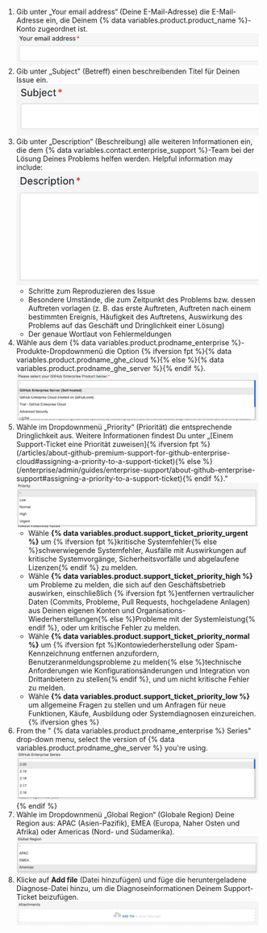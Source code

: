 1. Gib unter „Your email address“ (Deine E-Mail-Adresse) die E-Mail-Adresse ein, die Deinem {% data variables.product.product_name %}-Konto zugeordnet ist. ![Feld „Your email address“ (Deine E-Mail-Adresse)](/assets/images/enterprise/support/support-ticket-email-address-field.png)
1. Gib unter „Subject" (Betreff) einen beschreibenden Titel für Deinen Issue ein. ![Feld „Subject“ (Betreff)](/assets/images/enterprise/support/support-ticket-subject-field.png)
1. Gib unter „Description“ (Beschreibung) alle weiteren Informationen ein, die dem {% data variables.contact.enterprise_support %}-Team bei der Lösung Deines Problems helfen werden. Helpful information may include: ![Feld „Description“ (Beschreibung)](/assets/images/enterprise/support/support-ticket-description-field.png)
    - Schritte zum Reproduzieren des Issue
    - Besondere Umstände, die zum Zeitpunkt des Problems bzw. dessen Auftreten vorlagen (z. B. das erste Auftreten, Auftreten nach einem bestimmten Ereignis, Häufigkeit des Auftretens, Auswirkung des Problems auf das Geschäft und Dringlichkeit einer Lösung)
    - Der genaue Wortlaut von Fehlermeldungen
1. Wähle aus dem {% data variables.product.prodname_enterprise %}-Produkte-Dropdownmenü die Option {% ifversion fpt %}{% data variables.product.prodname_ghe_cloud %}{% else %}{% data variables.product.prodname_ghe_server %}{% endif %}. ![Dropdownmenü „Priority“ (Priorität)](/assets/images/enterprise/support/support-ticket-ghe-product.png)
1. Wähle im Dropdownmenü „Priority“ (Priorität) die entsprechende Dringlichkeit aus. Weitere Informationen findest Du unter „[Einem Support-Ticket eine Priorität zuweisen]{% ifversion fpt %}(/articles/about-github-premium-support-for-github-enterprise-cloud#assigning-a-priority-to-a-support-ticket){% else %}(/enterprise/admin/guides/enterprise-support/about-github-enterprise-support#assigning-a-priority-to-a-support-ticket){% endif %}." ![Dropdownmenü „Priority“ (Priorität)](/assets/images/enterprise/support/support-ticket-priority.png)
    - Wähle **{% data variables.product.support_ticket_priority_urgent %}** um {% ifversion fpt %}kritische Systemfehler{% else %}schwerwiegende Systemfehler, Ausfälle mit Auswirkungen auf kritische Systemvorgänge, Sicherheitsvorfälle und abgelaufene Lizenzen{% endif %} zu melden.
    - Wähle **{% data variables.product.support_ticket_priority_high %}** um Probleme zu melden, die sich auf den Geschäftsbetrieb auswirken, einschließlich {% ifversion fpt %}entfernen vertraulicher Daten (Commits, Probleme, Pull Requests, hochgeladene Anlagen) aus Deinen eigenen Konten und Organisations-Wiederherstellungen{% else %}Probleme mit der Systemleistung{% endif %}, oder um kritische Fehler zu melden.
    - Wähle **{% data variables.product.support_ticket_priority_normal %}** um {% ifversion fpt %}Kontowiederherstellung oder Spam-Kennzeichnung entfernen anzufordern, Benutzeranmeldungsprobleme zu melden{% else %}technische Anforderungen wie Konfigurationsänderungen und Integration von Drittanbietern zu stellen{% endif %}, und um nicht kritische Fehler zu melden.
    - Wähle **{% data variables.product.support_ticket_priority_low %}** um allgemeine Fragen zu stellen und um Anfragen für neue Funktionen, Käufe, Ausbildung oder Systemdiagnosen einzureichen.{% ifversion ghes %}
1. From the "
{% data variables.product.prodname_enterprise %} Series" drop-down menu, select the version of {% data variables.product.prodname_ghe_server %} you're using.
  ![Dropdownmenü „{% data variables.product.prodname_enterprise %} Series“ ({% data variables.product.prodname_enterprise %}-Serie)](/assets/images/enterprise/support/support-ticket-ghes-series.png)
{% endif %}
1. Wähle im Dropdownmenü „Global Region“ (Globale Region) Deine Region aus: APAC (Asien-Pazifik), EMEA (Europa, Naher Osten und Afrika) oder Americas (Nord- und Südamerika). ![Dropdownmenü „Global Region“ (Globale Region)](/assets/images/enterprise/support/support-ticket-global-region.png)
1. Klicke auf **Add file** (Datei hinzufügen) und füge die heruntergeladene Diagnose-Datei hinzu, um die Diagnoseinformationen Deinem Support-Ticket beizufügen. ![Schaltfläche „Add file“ (Datei hinzufügen)](/assets/images/enterprise/support/support-ticket-add-file.png)
